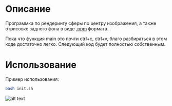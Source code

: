 # Описание

Программка по рендерингу сферы по центру изображения, а также отрисовке
заднего фона в виде [.ppm](https://en.wikipedia.org/wiki/Netpbm) формата.

Пока что функция main это почти ctrl+c, ctrl+v, благо разбираться в этом коде достаточно легко. Следующий код будет полностью собственным.

# Использование

Пример использования:

```bash
bash init.sh
```
![alt text](img.ppm)
